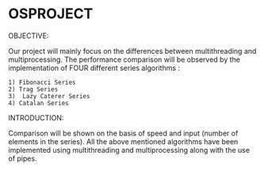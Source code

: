 # OSPROJECT
OBJECTIVE:


Our project will mainly focus on the differences between multithreading and multiprocessing. The performance comparison will be observed by the implementation of FOUR different series algorithms :

    1) Fibonacci Series
    2) Trag Series 
    3)  Lazy Caterer Series
    4) Catalan Series


INTRODUCTION:


Comparison will be shown on the basis of speed and input (number of elements in the series). All the above mentioned algorithms have been implemented using multithreading and multiprocessing along with the use of pipes. 
